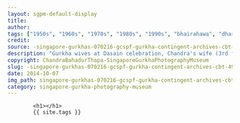 ```yaml
---
layout: sgpm-default-display
title: 
author: 
tags: ["1950s", "1960s", "1970s", "1980s", "1990s", "bhairahawa", "dharan", "gurkhas", "kathmandu", "nepal", "pokhara", "singapore", "singapore gurkha archive", "singapore gurkha old photographs", "singapore gurkha photography museum", "singapore gurkhas"]
credit: 
source: -singapore-gurkhas-070216-gcspf-gurkha-contingent-archives-cbt-49
description: "Gurkha wives at Dasain celebration, Chandra's wife (3rd from left standing)."
copyright: ChandraBahadurThapa-SingaporeGurkhaPhotographyMuseum
slug: -singapore-gurkhas-070216-gcspf-gurkha-contingent-archives-cbt-49
date: 2014-10-07
img_path: singapore-gurkhas-070216-gcspf-gurkha-contingent-archives-cbt-49.jpg
category: singapore-gurkha-photography-museum
---
```

	 		

	 		<h1></h1>
	 		{{ site.tags }}
	 		
